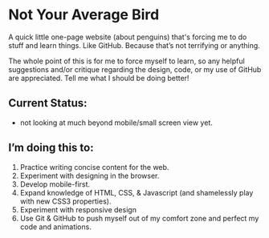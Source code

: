# Not Your Average Bird

A quick little one-page website (about penguins) that's forcing me to do stuff and learn things. Like GitHub. Because that’s not terrifying or anything. 

The whole point of this is for me to force myself to learn, so any helpful suggestions and/or critique regarding the design, code, or my use of GitHub are appreciated. Tell me what I should be doing better! 

## Current Status: 
* not looking at much beyond mobile/small screen view yet.

## I’m doing this to:
1. Practice writing concise content for the web.
2. Experiment with designing in the browser. 
3. Develop mobile-first.
4. Expand knowledge of HTML, CSS, & Javascript (and shamelessly play with new CSS3 properties).
5. Experiment with responsive design 
6. Use Git & GitHub to push myself out of my comfort zone and perfect my code and animations.
